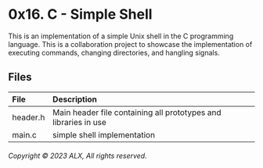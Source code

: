 # 0x16. C - Simple Shell

This is an implementation of a simple Unix shell in the C programming language.
This is a collaboration project to showcase the implementation of executing commands, changing directories, and hangling signals.

## Files

| File | Description |
|:--|:--|
| header.h | Main header file containing all prototypes and libraries in use |
| main.c | simple shell implementation |

###### Copyright © 2023 ALX, All rights reserved.
